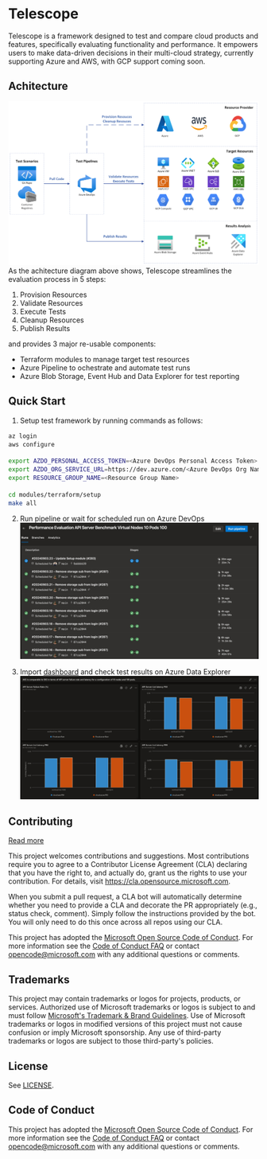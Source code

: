 # Telescope

Telescope is a framework designed to test and compare cloud products and features, specifically evaluating functionality and performance. It empowers users to make data-driven decisions in their multi-cloud strategy, currently supporting Azure and AWS, with GCP support coming soon.

## Achitecture
![arch](./docs/imgs/arch.png)
As the achitecture diagram above shows, Telescope streamlines the evaluation process in 5 steps:
1. Provision Resources
2. Validate Resources
3. Execute Tests
4. Cleanup Resources
5. Publish Results

and provides 3 major re-usable components:

* Terraform modules to manage target test resources
* Azure Pipeline to ochestrate and automate test runs
* Azure Blob Storage, Event Hub and Data Explorer for test reporting

## Quick Start
1. Setup test framework by running commands as follows:
```bash
az login
aws configure

export AZDO_PERSONAL_ACCESS_TOKEN=<Azure DevOps Personal Access Token>
export AZDO_ORG_SERVICE_URL=https://dev.azure.com/<Azure DevOps Org Name>
export RESOURCE_GROUP_NAME=<Resource Group Name>

cd modules/terraform/setup
make all
```

2. Run pipeline or wait for scheduled run on Azure DevOps
![pipeline](./docs/imgs/pipeline.jpeg)

3. Import [dashboard](./dashboards/example.json) and check test results on Azure Data Explorer
![results](./docs/imgs/results.jpeg)

## Contributing

[Read more](docs/contributing/readme.md)
<!-- markdown-link-check-disable -->
This project welcomes contributions and suggestions.  Most contributions require you to agree to a
Contributor License Agreement (CLA) declaring that you have the right to, and actually do, grant us
the rights to use your contribution. For details, visit <https://cla.opensource.microsoft.com>.

When you submit a pull request, a CLA bot will automatically determine whether you need to provide
a CLA and decorate the PR appropriately (e.g., status check, comment). Simply follow the instructions
provided by the bot. You will only need to do this once across all repos using our CLA.

This project has adopted the [Microsoft Open Source Code of Conduct](https://opensource.microsoft.com/codeofconduct/).
For more information see the [Code of Conduct FAQ](https://opensource.microsoft.com/codeofconduct/faq/) or
contact [opencode@microsoft.com](mailto:opencode@microsoft.com) with any additional questions or comments.

## Trademarks

This project may contain trademarks or logos for projects, products, or services. Authorized use of Microsoft
trademarks or logos is subject to and must follow [Microsoft's Trademark & Brand Guidelines](https://www.microsoft.com/legal/intellectualproperty/trademarks/usage/general).
Use of Microsoft trademarks or logos in modified versions of this project must not cause confusion or imply Microsoft sponsorship.
Any use of third-party trademarks or logos are subject to those third-party's policies.

## License

See [LICENSE](LICENSE).

## Code of Conduct

This project has adopted the [Microsoft Open Source Code of Conduct](https://opensource.microsoft.com/codeofconduct/). For more information see the [Code of Conduct FAQ](https://opensource.microsoft.com/codeofconduct/faq/) or contact [opencode@microsoft.com](mailto:opencode@microsoft.com) with any additional questions or comments.
